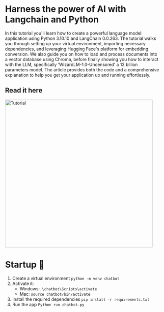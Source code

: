 # Harness the power of AI with Langchain and Python
In this tutorial you'll learn how to create a powerful language model application using Python 3.10.10 and LangChain 0.0.263. The tutorial walks you through setting up your virtual environment, importing necessary dependencies, and leveraging Hugging Face's platform for embedding conversion. We also guide you on how to load and process documents into a vector database using Chroma, before finally showing you how to interact with the LLM, specifically 'WizardLM-1.0-Uncensored' a 13 billion parameters model. The article provides both the code and a comprehensive explanation to help you get your application up and running effortlessly.

## Read it here
<a href="https://medium.com/p/b2d3c64ec4bd/edit" title="Tutorial">
  <img src="https://cdn-images-1.medium.com/max/1600/1*WDPPrhcvs3vPuh2emlYmdA.jpeg" alt="Tutorial" width="480" height="480">
</a>

# Startup 🚀
1. Create a virtual environment `python -m venv chatbot`
2. Activate it: 
   - Windows:`.\chatbot\Scripts\activate`
   - Mac: `source chatbot/bin/activate`
3. Install the required dependencies `pip install -r requirements.txt`
4. Run the app `Python run chatbot.py`  


